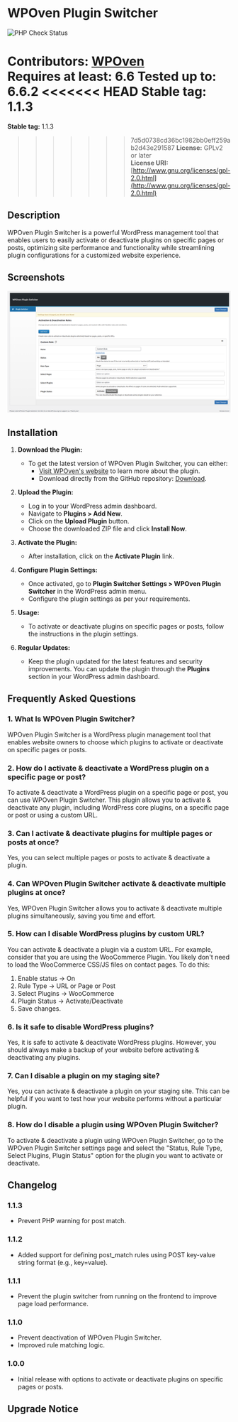 # WPOven Plugin Switcher

![PHP Check Status](https://github.com/baseapp/wpoven_pluginswitcher/actions/workflows/action.yml/badge.svg)

**Contributors:** [WPOven](https://www.wpoven.com/)  
**Requires at least:** 6.6
**Tested up to:** 6.6.2
<<<<<<< HEAD
**Stable tag:** 1.1.3
=======
**Stable tag:** 1.1.3  
>>>>>>> 7d5d0738cd36bc1982bb0eff259ab2d43e291587
**License:** GPLv2 or later  
**License URI:** [http://www.gnu.org/licenses/gpl-2.0.html](http://www.gnu.org/licenses/gpl-2.0.html)

## Description

WPOven Plugin Switcher is a powerful WordPress management tool that enables users to easily activate or deactivate plugins on specific pages or posts, optimizing site performance and functionality while streamlining plugin configurations for a customized website experience.

## Screenshots

![Plugin Switcher](https://github.com/baseapp/wpoven_pluginswitcher/blob/main/assets/screenshots/wpoven-plugin-switcher.png)

## Installation

1. **Download the Plugin:**

   - To get the latest version of WPOven Plugin Switcher, you can either:
     - [Visit WPOven's website](https://www.wpoven.com/plugins/wpoven-plugin-switcher) to learn more about the plugin.
     - Download directly from the GitHub repository: [Download](https://github.com/baseapp/wpoven_pluginswitcher/releases/download/1.1.3/wpoven-plugin-switcher.zip).

2. **Upload the Plugin:**

   - Log in to your WordPress admin dashboard.
   - Navigate to **Plugins > Add New**.
   - Click on the **Upload Plugin** button.
   - Choose the downloaded ZIP file and click **Install Now**.

3. **Activate the Plugin:**

   - After installation, click on the **Activate Plugin** link.

4. **Configure Plugin Settings:**

   - Once activated, go to **Plugin Switcher Settings > WPOven Plugin Switcher** in the WordPress admin menu.
   - Configure the plugin settings as per your requirements.

5. **Usage:**

   - To activate or deactivate plugins on specific pages or posts, follow the instructions in the plugin settings.

6. **Regular Updates:**
   - Keep the plugin updated for the latest features and security improvements. You can update the plugin through the **Plugins** section in your WordPress admin dashboard.

## Frequently Asked Questions

### 1. What Is WPOven Plugin Switcher?

WPOven Plugin Switcher is a WordPress plugin management tool that enables website owners to choose which plugins to activate or deactivate on specific pages or posts.

### 2. How do I activate & deactivate a WordPress plugin on a specific page or post?

To activate & deactivate a WordPress plugin on a specific page or post, you can use WPOven Plugin Switcher. This plugin allows you to activate & deactivate any plugin, including WordPress core plugins, on a specific page or post or using a custom URL.

### 3. Can I activate & deactivate plugins for multiple pages or posts at once?

Yes, you can select multiple pages or posts to activate & deactivate a plugin.

### 4. Can WPOven Plugin Switcher activate & deactivate multiple plugins at once?

Yes, WPOven Plugin Switcher allows you to activate & deactivate multiple plugins simultaneously, saving you time and effort.

### 5. How can I disable WordPress plugins by custom URL?

You can activate & deactivate a plugin via a custom URL. For example, consider that you are using the WooCommerce Plugin. You likely don't need to load the WooCommerce CSS/JS files on contact pages. To do this:

1. Enable status -> On
2. Rule Type -> URL or Page or Post
3. Select Plugins -> WooCommerce
4. Plugin Status -> Activate/Deactivate
5. Save changes.

### 6. Is it safe to disable WordPress plugins?

Yes, it is safe to activate & deactivate WordPress plugins. However, you should always make a backup of your website before activating & deactivating any plugins.

### 7. Can I disable a plugin on my staging site?

Yes, you can activate & deactivate a plugin on your staging site. This can be helpful if you want to test how your website performs without a particular plugin.

### 8. How do I disable a plugin using WPOven Plugin Switcher?

To activate & deactivate a plugin using WPOven Plugin Switcher, go to the WPOven Plugin Switcher settings page and select the "Status, Rule Type, Select Plugins, Plugin Status" option for the plugin you want to activate or deactivate.

## Changelog

### 1.1.3

- Prevent PHP warning for post match.

### 1.1.2

- Added support for defining post_match rules using POST key-value string format (e.g., key=value).

### 1.1.1

- Prevent the plugin switcher from running on the frontend to improve page load performance.

### 1.1.0

- Prevent deactivation of WPOven Plugin Switcher.
- Improved rule matching logic.

### 1.0.0

- Initial release with options to activate or deactivate plugins on specific pages or posts.

## Upgrade Notice
